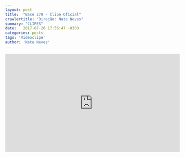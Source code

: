```yaml
---
layout: post
title:  "Base 270 - Clipe Oficial"
crawlertitle: "Direção: Nate Neves"
summary: "CLIPES"
date:   2017-07-26 17:56:47 -0300
categories: posts
tags: 'Videoclipe'
author: 'Nate Neves'
---
```

<iframe width="560" height="315" src="https://www.youtube.com/embed/74r0eMb8-EU" frameborder="0" allowfullscreen></iframe>

